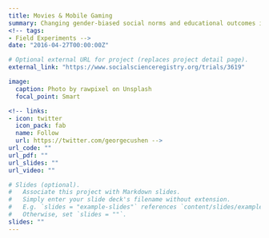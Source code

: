 ```yaml
---
title: Movies & Mobile Gaming
summary: Changing gender-biased social norms and educational outcomes in northern nigeria
<!-- tags:
- Field Experiments -->
date: "2016-04-27T00:00:00Z"

# Optional external URL for project (replaces project detail page).
external_link: "https://www.socialscienceregistry.org/trials/3619"

image:
  caption: Photo by rawpixel on Unsplash
  focal_point: Smart

<!-- links:
- icon: twitter
  icon_pack: fab
  name: Follow
  url: https://twitter.com/georgecushen -->
url_code: ""
url_pdf: ""
url_slides: ""
url_video: ""

# Slides (optional).
#   Associate this project with Markdown slides.
#   Simply enter your slide deck's filename without extension.
#   E.g. `slides = "example-slides"` references `content/slides/example-slides.md`.
#   Otherwise, set `slides = ""`.
slides: ""
---
```

